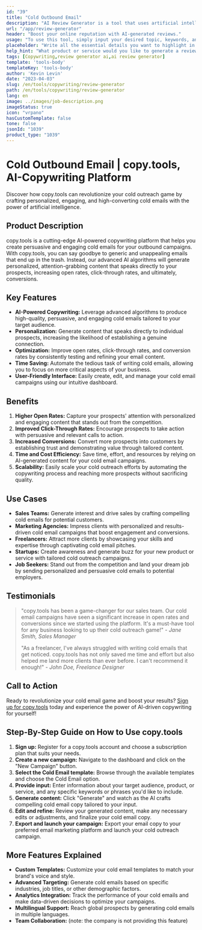 ```yaml
---
id: "39"
title: "Cold Outbound Email"
description: "AI Review Generator is a tool that uses artificial intelligence to create authentic and persuasive reviews for products or services. Save time and effort by generating realistic, coherent, and engaging reviews based on a given topic or keywords to enhance your online presence and credibility."
url: "/app/review-generator"
header: "Boost your online reputation with AI-generated reviews."
usage: "To use this tool, simply input your desired topic, keywords, and key features of the product or service. The AI Review Generator will then create a well-structured, unique, and persuasive review based on your input."
placeholder: "Write all the essential details you want to highlight in the review, for instance:\n\n Key Points:\n \n1. Excellent customer service\n2. High-quality product\n3. Fast shipping\n\n keywords: customer service, product quality, shipping\n\n"
help_hint: "What product or service would you like to generate a review for? Enter some keywords related to the topic and we will create a compelling review based on your input. It is recommended to list the key points you want to highlight in the review."
tags: [Copywriting,review generator ai,ai review generator]
template: 'tools-body'
templateKey: 'tools-body'
author: 'Kevin Levin'
date: "2023-04-03"
slug: /en/tools/copywriting/review-generator
path: /en/tools/copywriting/review-generator
lang: en
image: ../images/job-description.png
imageStatus: true
icon: "vrpano"
hasCustomTemplate: false
tone: false
jsonId: "1039"
product_type: "1039"
---
```

# Cold Outbound Email | copy.tools, AI-Copywriting Platform

Discover how copy.tools can revolutionize your cold outreach game by crafting personalized, engaging, and high-converting cold emails with the power of artificial intelligence.

## Product Description

copy.tools is a cutting-edge AI-powered copywriting platform that helps you create persuasive and engaging cold emails for your outbound campaigns. With copy.tools, you can say goodbye to generic and unappealing emails that end up in the trash. Instead, our advanced AI algorithms will generate personalized, attention-grabbing content that speaks directly to your prospects, increasing open rates, click-through rates, and ultimately, conversions.

## Key Features

- **AI-Powered Copywriting:** Leverage advanced algorithms to produce high-quality, persuasive, and engaging cold emails tailored to your target audience.
- **Personalization:** Generate content that speaks directly to individual prospects, increasing the likelihood of establishing a genuine connection.
- **Optimization:** Improve open rates, click-through rates, and conversion rates by consistently testing and refining your email content.
- **Time Saving:** Automate the tedious task of writing cold emails, allowing you to focus on more critical aspects of your business.
- **User-Friendly Interface:** Easily create, edit, and manage your cold email campaigns using our intuitive dashboard.

## Benefits

1. **Higher Open Rates:** Capture your prospects' attention with personalized and engaging content that stands out from the competition.
2. **Improved Click-Through Rates:** Encourage prospects to take action with persuasive and relevant calls to action.
3. **Increased Conversions:** Convert more prospects into customers by establishing trust and demonstrating value through tailored content.
4. **Time and Cost Efficiency:** Save time, effort, and resources by relying on AI-generated content for your cold email campaigns.
5. **Scalability:** Easily scale your cold outreach efforts by automating the copywriting process and reaching more prospects without sacrificing quality.

## Use Cases

- **Sales Teams:** Generate interest and drive sales by crafting compelling cold emails for potential customers.
- **Marketing Agencies:** Impress clients with personalized and results-driven cold email campaigns that boost engagement and conversions.
- **Freelancers:** Attract more clients by showcasing your skills and expertise through captivating cold email pitches.
- **Startups:** Create awareness and generate buzz for your new product or service with tailored cold outreach campaigns.
- **Job Seekers:** Stand out from the competition and land your dream job by sending personalized and persuasive cold emails to potential employers.

## Testimonials

> "copy.tools has been a game-changer for our sales team. Our cold email campaigns have seen a significant increase in open rates and conversions since we started using the platform. It's a must-have tool for any business looking to up their cold outreach game!" - _Jane Smith, Sales Manager_
>
> "As a freelancer, I've always struggled with writing cold emails that get noticed. copy.tools has not only saved me time and effort but also helped me land more clients than ever before. I can't recommend it enough!" - _John Doe, Freelance Designer_

## Call to Action

Ready to revolutionize your cold email game and boost your results? [Sign up for copy.tools](https://www.copy.tools) today and experience the power of AI-driven copywriting for yourself!

## Step-By-Step Guide on How to Use copy.tools

1. **Sign up:** Register for a copy.tools account and choose a subscription plan that suits your needs.
2. **Create a new campaign:** Navigate to the dashboard and click on the "New Campaign" button.
3. **Select the Cold Email template:** Browse through the available templates and choose the Cold Email option.
4. **Provide input:** Enter information about your target audience, product, or service, and any specific keywords or phrases you'd like to include.
5. **Generate content:** Click "Generate" and watch as the AI crafts compelling cold email copy tailored to your input.
6. **Edit and refine:** Review your generated content, make any necessary edits or adjustments, and finalize your cold email copy.
7. **Export and launch your campaign:** Export your email copy to your preferred email marketing platform and launch your cold outreach campaign.

## More Features Explained

- **Custom Templates:** Customize your cold email templates to match your brand's voice and style.
- **Advanced Targeting:** Generate cold emails based on specific industries, job titles, or other demographic factors.
- **Analytics Integration:** Track the performance of your cold emails and make data-driven decisions to optimize your campaigns.
- **Multilingual Support:** Reach global prospects by generating cold emails in multiple languages.
- **Team Collaboration:** (note: the company is not providing this feature)
